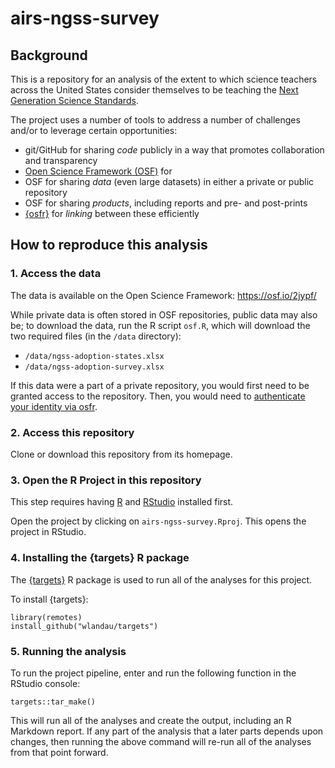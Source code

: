 # airs-ngss-survey

## Background

This is a repository for an analysis of the extent to which science teachers across the United States
consider themselves to be teaching the [Next Generation Science Standards](https://ngss.nsta.org/About.aspx).

The project uses a number of tools to address a number of challenges and/or to leverage certain opportunities:

  - git/GitHub for sharing _code_ publicly in a way that promotes collaboration and transparency
  - [Open Science Framework (OSF)](https://osf.io/) for 
  - OSF for sharing _data_ (even large datasets) in either a private or public repository
  - OSF for sharing _products_, including reports and pre- and post-prints
  - [{osfr}](https://github.com/ropensci/osfr) for _linking_ between these efficiently

## How to reproduce this analysis 

### 1. Access the data

The data is available on the Open Science Framework: https://osf.io/2jypf/

While private data is often stored in OSF repositories, public data may also be;
to download the data, run the R script `osf.R`, which will download the two required files (in 
the `/data` directory):

- `/data/ngss-adoption-states.xlsx`
- `/data/ngss-adoption-survey.xlsx`

If this data were a part of a private repository, you would first need to be granted
access to the repository. Then, you would need to [authenticate your identity via 
osfr](https://cran.r-project.org/web/packages/osfr/vignettes/auth.html).

### 2. Access this repository

Clone or download this repository from its homepage. 

### 3. Open the R Project in this repository

This step requires having [R](https://www.r-project.org/) and [RStudio](https://rstudio.com) installed first.

Open the project by clicking on `airs-ngss-survey.Rproj`. This opens the project in RStudio.

### 4. Installing the {targets} R package

The [{targets}](https://cran.r-project.org/web/packages/targets/index.html) R package is used to run all
of the analyses for this project.

To install {targets}:

```{r}
library(remotes)
install_github("wlandau/targets")
```

### 5. Running the analysis

To run the project pipeline, enter and run the following function in the RStudio console:

`targets::tar_make()`

This will run all of the analyses and create the output, including an R Markdown report. If any
part of the analysis that a later parts depends upon changes, then running the above command
will re-run all of the analyses from that point forward. 
